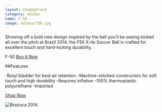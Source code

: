 ```yaml
---
layout: shopbybrand
category: adidas
name: F-50
image: adidas/f50.jpg
---
```


Showing off a bold new design inspired by the ball you’ll be seeing kicked all over the pitch at Brazil 2014, the F50 X-ite Soccer Ball is crafted for excellent touch and hard-kicking durability.


F-50 [Buy it Now](http://www.adidas.com/us/product/mens-soccer-f50-x-ite-soccer-ball/AK412?cid=G82960&breadcrumb=1z13071Z1z11zrfZ1z13xgb)

##Features

-Butyl bladder for best air retention
-Machine-stitched construction for soft touch and high durability
-Requires inflation
-100% thermoplastic polyurethane
-Imported

<div class="unit gutter unit-s-1 unit-m-1-3 unit-l-1-3">
	<a class= "btn mega" href="#">Shop Now </a>
</div>

![Brazuca 2014](http://a248.e.akamai.net/f/248/9086/10h/origin-d5.scene7.com/is/image/adidasgroup/G82960_01?wid=500&hei=500&fmt=jpeg&qlt=92,0&resMode=sharp2&op_usm=1.1,0.5,1,0)
